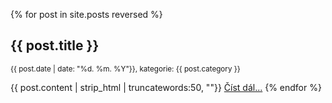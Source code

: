 
{% for post in site.posts reversed %}
  <h2>{{ post.title }}</h2>
  <p><small>{{ post.date | date: "%d. %m. %Y"}}, kategorie: {{ post.category }}</small></p>
  {{ post.content | strip_html | truncatewords:50, ""}} <a href="{{ post.url }}">Číst dál...</a>
{% endfor %}
